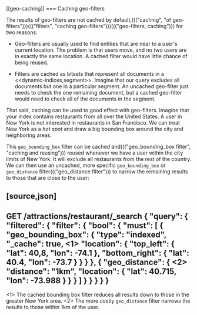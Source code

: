[[geo-caching]]
=== Caching geo-filters

The results of geo-filters are not cached by default,((("caching", "of geo-filters")))((("filters", "caching geo-filters")))((("geo-filters, caching"))) for two reasons:

* Geo-filters are usually used to find entities that are near to a user's
    current location. The problem is that users move, and no two users
    are in exactly the same location.  A cached filter would have little
    chance of being reused.

* Filters are cached as bitsets that represent all documents in a
    <<dynamic-indices,segment>>.  Imagine that our query excludes all
    documents but one in a particular segment.  An uncached geo-filter just
    needs to check the one remaining document, but a cached geo-filter would
    need to check all of the documents in the segment.

That said, caching can be used to good effect with geo-filters.  Imagine that
your index contains restaurants from all over the United States. A user in New
York is not interested in restaurants in San Francisco.  We can treat New York
as a _hot spot_ and draw a big bounding box around the city and neighboring
areas.

This `geo_bounding_box` filter can be cached and((("geo_bounding_box filter", "caching and reusing"))) reused whenever we have a
user within the city limits of New York.  It will exclude all restaurants
from the rest of the country. We can then use an uncached, more specific
`geo_bounding_box` or `geo_distance` filter((("geo_distance filter"))) to narrow the remaining results to those that are close to the user:

[source,json]
---------------------
GET /attractions/restaurant/_search
{
  "query": {
    "filtered": {
      "filter": {
        "bool": {
          "must": [
            {
              "geo_bounding_box": {
                "type": "indexed",
                "_cache": true, <1>
                "location": {
                  "top_left": {
                    "lat":  40,8,
                    "lon": -74.1
                  },
                  "bottom_right": {
                    "lat":  40.4,
                    "lon": -73.7
                  }
                }
              }
            },
            {
              "geo_distance": { <2>
                "distance": "1km",
                "location": {
                  "lat":  40.715,
                  "lon": -73.988
                }
              }
            }
          ]
        }
      }
    }
  }
}
---------------------
<1> The cached bounding box filter reduces all results down to those in the
    greater New York area.
<2> The more costly `geo_distance` filter narrows the results to those
    within 1km of the user.


